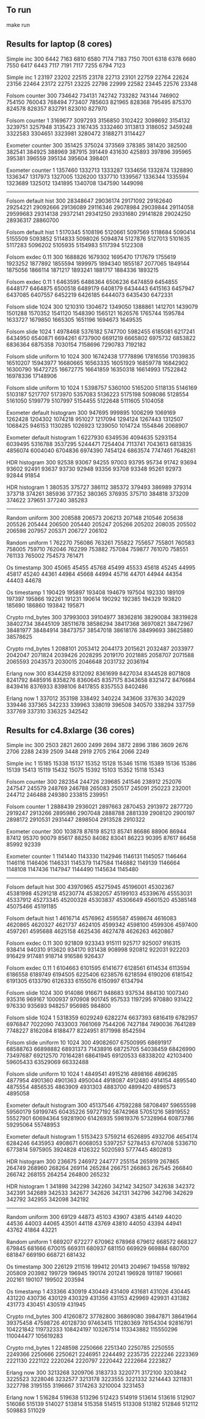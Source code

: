 ## To run

make run

## Results for laptop (8 cores)

Simple inc 300
6442
7163
6810
6580
7174
7183
7150
7001
6318
6378
6680
7550
6417
6443
7117
7191
7117
7255
6794
7123

Simple inc 1
23197
23202
22515
23178
22713
23101
22759
22764
22624
23156
22464
23172
22751
23225
22798
22999
22582
23445
22576
23348

Folsom counter 300
734642
734131
742742
733282
743144
746902
754150
760043
768494
773407
785603
821965
828368
795495
875370
824578
828357
832791
823010
827970

Folsom counter 1
3169677
3097293
3156850
3102422
3098692
3154132
3239751
3257948
3135423
3167435
3332460
3113813
3186052
3459248
3322583
3304651
3323981
3280472
3188271
3114427

Exometer counter 300
351425
375024
373569
378385
381420
382500
382541
384925
388969
387915
391449
431630
425893
397896
395965
395381
396559
395134
395604
398401

Exometer counter 1
1357460
1332713
1333287
1334656
1332874
1328890
1336347
1317973
1327005
1326200
1337710
1339567
1336344
1335594
1323689
1325012
1341895
1340708
1347590
1449098

-------------

Folsom default hist 300
28348647
29036174
29171092
29162640
29254221
29092666
29136089
29116346
29078984
29039844
29114058
29599683
29314138
29372141
29341250
29331680
29141828
29024250
28936317
28860700

Folsom default hist 1
5170345
5108196
5120661
5097569
5118684
5090414
5155509
5093852
5114833
5098026
5094874
5127876
5127013
5101635
5117283
5096202
5105935
5154983
5117394
5122308

Folsom exdec 0.11 300
1688826
1679302
1695470
1717679
1755619
1923252
1877892
1855594
1899975
1894340
1855187
2077065
1849144
1875056
1866114
1871217
1893241
1881717
1884336
1893215

Folsom exdec 0.11 1
6463595
6486364
6506236
6474859
6454855
6448177
6464875
6500518
6489179
6408179
6434443
6415163
6457947
6437085
6407557
6452219
6426185
6444073
6435430
6472331

Folsom slide 1024 300
1210310
1304672
1349050
1388861
1412701
1439079
1501288
1570352
1541120
1548390
1565121
1626576
1765744
1595784
1633727
1679850
1665305
1651196
1694673
1649535

Folsom slide 1024 1
4978468
5376182
5747700
5982455
6185081
6217241
6434950
6540871
6694261
6737900
6691219
6665802
6975732
6853822
6836364
6875358
7030154
7158696
7290783
7192182

Folsom slide uniform 10 1024 300
16742438
17778896
17816556
17039835
16510207
15943977
16680665
16563335
16051929
16859778
16842902
16300790
16472725
16672775
16641859
16350318
16614993
17522842
16978336
17148906

Folsom slide uniform 10 1024 1
5398757
5360100
5165200
5118135
5146169
5103187
5217707
5173970
5357083
5136223
5175198
5098086
5128554
5161050
5199779
5107997
5154455
5122648
5111605
5104058

Exometer default histogram 300
947695
999895
1006299
1069169
1262428
1204302
1074218
951027
1217094
1294124
1267443
1312507
1068425
946153
1130285
1026923
1239050
1014724
1554846
2068907

Exometer default histogram 1
6227930
6349536
4094635
5293154
6039495
5316788
3537295
5244471
7254404
7113741
7043613
6813835
4856074
6004040
6704836
6974390
7454124
6863574
7747461
7648261

HDR histogram 300
92538
93067
94255
97003
93795
95734
91742
93694
93602
92491
93637
93730
92948
93356
93708
93348
95261
92973
92844
91854

HDR histogram 1
380535
375727
386112
385372
379493
386989
379314
373718
374261
385936
377352
380365
376935
375710
384818
373209
374622
379651
377240
385283

---------------

Random uniform 300
208588
206573
206213
207148
210546
205638
205526
205444
206500
205440
205247
205266
205202
208035
205502
206598
207957
205371
206727
206102

Random uniform 1
762270
756086
763261
755822
755657
755801
760583
758005
759710
762046
762299
753882
757084
759877
761070
758551
761133
765002
754573
761471

Os timestamp 300
45065
45455
45768
45499
45533
45618
45245
44995
45817
45240
44361
44984
45668
44994
45716
44701
44944
44354
44403
44678

Os timestamp 1
190429
195897
193408
194679
197504
192330
189109
197397
195866
192261
191231
190614
190292
192385
194329
193820
185690
186860
193842
195871

Crypto rnd_bytes 300
37993003
39104977
38362816
38290084
38319828
38402734
38445109
38511678
38586294
38417368
36970821
38472967
38481977
38484914
38473757
38547018
38618176
38499693
38625880
38578625

Crypto rnd_bytes 1
2088101
2053412
2044173
2015621
2032487
2033977
2042047
2071824
2039426
2028295
2019170
2021885
2058707
2071588
2065593
2043573
2030015
2046648
2031732
2036194

Erlang now 300
8344259
8312092
8361699
8427034
8344528
8071808
8241792
8485916
8358276
8360645
8357175
8343658
8321472
8476684
8439416
8376933
8398106
8417855
8357553
8402486

Erlang now 1
337012
353198
338492
340224
343606
337630
342029
339446
337365
342233
339963
338019
396508
340570
338294
337759
337769
337310
336325
342542

## Results for c4.8xlarge (36 cores)

Simple inc 300
2503
2821
2600
2499
2694
3872
2896
3186
3609
2676
2706
2288
2439
2509
3448
2919
2705
2164
2066
2249

Simple inc 1
15185
15338
15137
15352
15128
15346
15116
15389
15136
15386
15139
15413
15119
15432
15075
15392
15103
15352
15118
15343

Folsom counter 300
282354
244726
239685
241546
238912
252076
247547
245579
248769
246788
265083
250517
245091
250223
232001
244712
246488
249380
233815
239951

Folsom counter 1
2888439
2936021
2897663
2870453
2913972
2877720
2919247
2913266
2895986
2907048
2888788
2881339
2908120
2900197
2898172
2910531
2931447
2898504
2913528
2910322

Exometer counter 300
103878
87619
85213
85741
86686
88906
86944
87412
95370
90079
85617
88250
84082
83041
86223
90395
87617
86458
85992
92339

Exometer counter 1
1141440
1143330
1142946
1146131
1145057
1146464
1146116
1146406
1146331
1145379
1147584
1146882
1149139
1146664
1148108
1147436
1147947
1144490
1145634
1145480

-------------

Folsom default hist 300
43970965
45275945
45196001
45302367
45381998
45291218
45230774
45382057
45199103
45339676
45553031
45337912
45273345
45200328
45303837
45306649
45601520
45385148
45075466
45191185

Folsom default hist 1
4616714
4576962
4595587
4598674
4616083
4620865
4620327
4621737
4624105
4599342
4598100
4599306
4597400
4597261
4595688
4625158
4625436
4627478
4626263
4620867

Folsom exdec 0.11 300
921809
923343
915111
925717
925007
916315
938414
940310
913620
934170
931438
908998
920812
922031
922203
916429
917481
918714
916586
926437

Folsom exdec 0.11 1
6104663
6101595
6141677
6128561
6114534
6113594
6186558
6189749
6194505
6225406
6238576
6218594
6190206
6181542
6191305
6133790
6126333
6155076
6150997
6134794

Folsom slide 1024 300
914086
916671
948683
937534
884130
1007340
935316
969167
1000937
970908
901745
957533
1197295
970880
931422
976330
935693
948257
956985
984800

Folsom slide 1024 1
5318359
6029249
6282274
6637393
6816419
6782957
6976847
7022090
7433003
7661069
7544206
7427184
7490036
7641289
7748227
8162084
8188477
8224951
8171998
8542594

Folsom slide uniform 10 1024 300
49082607
67500995
68691917
68588763
66898882
68931373
71438916
68725705
54038459
68426990
73497687
69212570
70164281
68641945
69120533
68338202
42103400
59605433
63529069
66332488

Folsom slide uniform 10 1024 1
4849541
4915216
4898166
4896285
4877954
4901360
4901363
4950044
4918087
4912480
4914154
4895540
4875554
4856535
4863909
4931303
4883700
4899420
4896573
4895058

Exometer default histogram 300
45137546
47592288
58708497
59655598
59560179
59199745
60435226
59727192
58742968
57051216
58919552
55527901
60694364
59281900
61426935
59819376
57328964
60873786
59295064
55748953

Exometer default histogram 1
5153423
5759214
6526895
4932706
4654174
6284246
6435953
4908671
6068053
5397257
5278453
6707408
5336710
6773814
5975905
3924828
4126322
5020593
5777445
4802813

HDR histogram 300
236675
246972
244777
255154
265919
267865
264749
268960
268264
269114
265284
266751
266863
267545
266840
266742
268155
264254
264800
265232

HDR histogram 1
341898
342298
342260
342142
342507
342638
342372
342391
342689
342533
342677
342626
342131
342796
342796
342629
342792
342955
342098
342192

-------------------------

Random uniform 300
69129
44873
45103
43907
43815
44149
44020
44536
44003
44065
43501
44118
43769
43810
44050
43394
44941
43762
41864
43221

Random uniform 1
669207
672277
670962
678968
679612
668572
668327
679845
681666
670015
669311
680937
681150
669929
669884
680700
681847
669190
668721
681432

Os timestamp 300
226129
211516
199412
201413
204967
194558
197892
205809
203982
199729
196945
190174
201241
196928
191187
190661
202161
190107
199502
203594

Os timestamp 1
433366
430919
430449
431409
431681
431026
430445
431220
430736
430129
430329
431356
431153
429969
429931
431382
431773
430451
430519
431945

Crypto rnd_bytes 300
41260872
37782800
36869080
39847871
38641964
39375458
47598726
40128730
97463415
111280369
78154304
92816791
104221842
119732333
108424197
103267514
113343882
115550296
110044477
105619283

Crypto rnd_bytes 1
2248598
2250666
2251340
2250785
2250555
2249366
2250666
2250621
2246951
2244492
2235735
2222246
2223369
2221130
2221122
2220264
2220797
2220442
2222664
2223827

Erlang now 300
3213268
3209706
3183733
3220771
3172100
3203842
3225523
3228046
3232577
3213178
3223555
3221332
3214443
3211831
3227798
3195155
3196667
3174263
3210004
3231453

Erlang now 1
516284
519638
513296
512423
514919
513614
513616
512907
516086
515139
514027
513814
515358
514515
513308
513182
512846
512112
509883
511029
